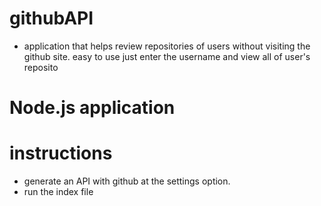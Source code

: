 # githubAPI
* application that helps review repositories of users without visiting the github site.
  easy to use just enter the username and view all of user's reposito
  
 # Node.js application

# instructions

* generate an API with github at the settings option.
* run the index file
